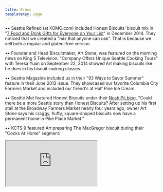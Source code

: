 ```yaml
---
title: Press
templateKey: page
---
```

••  Seattle Refined (at KOMO.com) included Honest Biscuits' biscuit mix in "[7 Food and Drink Gifts for Everyone on Your List](http://www.komonews.com/seattlerefined/eat-drink/7-Food-and-drink-gifts-for-everyone-on-your-list-285097401.html)" in December 2014. They noticed that we created a "mix that anyone can use".  That is because we sell both a regular and gluten-free version.

••  Founder and Head Biscuitmaker, Art Stone, was featured on the morning news on King 5 Television. "Company Offers Unique Seattle Cooking Tours" with Teresa Yuan on September 22, 2014 showed Art making biscuits like he does in his biscuit-making classes.

••  Seattle Magazine included us in their "93 Ways to Savor Summer" feature in their June 2013 issue. They showcased our favorite Columbia City Farmers Market and included our friend's at Half Pine Ice Cream.

••  Seattle Met featured Honest Biscuits under their [Nosh Pit blog](https://www.seattlemet.com/articles/2015/6/16/honest-biscuits-opens-in-pike-place-market), "Could there be a more Seattle story than Honest Biscuits? After setting up his first stall at the Broadway Farmers Market nearly four years ago, owner Art Stone says his craggy, fluffy, square-shaped biscuits now have a permanent home in Pike Place Market."

•• KCTS 9 featured Art preparing The MacGregor biscuit during their "Cooks At Home" segment:
<div class="embed-responsive embed-responsive-16by9 w-75 mx-auto">
  <iframe class="embed-responsive-item" src="https://www.youtube-nocookie.com/embed/qw2wwBS0QGc?rel=0" allow="autoplay; encrypted-media"  webkitallowfullscreen mozallowfullscreen allowfullscreen></iframe>
</div>
